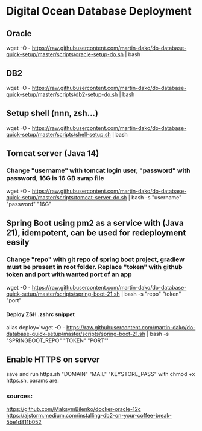 # Digital Ocean Database Deployment


## Oracle
wget -O - https://raw.githubusercontent.com/martin-dako/do-database-quick-setup/master/scripts/oracle-setup-do.sh | bash



## DB2
wget -O - https://raw.githubusercontent.com/martin-dako/do-database-quick-setup/master/scripts/db2-setup-do.sh | bash

## Setup shell (nnn, zsh...)
wget -O - https://raw.githubusercontent.com/martin-dako/do-database-quick-setup/master/scripts/shell-setup.sh | bash


## Tomcat server (Java 14)
### Change "username" with tomcat login user, "password" with password, 16G is 16 GB swap file 
wget -O - https://raw.githubusercontent.com/martin-dako/do-database-quick-setup/master/scripts/tomcat-server-do.sh | bash -s "username" "password" "16G"

## Spring Boot using pm2 as a service with (Java 21), idempotent, can be used for redeployment easily

### Change "repo" with git repo of spring boot project, gradlew must be present in root folder. Replace "token" with github token and port with wanted port of an app
wget -O - https://raw.githubusercontent.com/martin-dako/do-database-quick-setup/master/scripts/spring-boot-21.sh | bash -s "repo" "token" "port"

#### Deploy ZSH .zshrc snippet
alias deploy='wget -O - https://raw.githubusercontent.com/martin-dako/do-database-quick-setup/master/scripts/spring-boot-21.sh | bash -s "SPRINGBOOT_REPO" "TOKEN" "PORT"'

## Enable HTTPS on server
save and run https.sh "DOMAIN" "MAIL" "KEYSTORE_PASS" with chmod +x https.sh, params are: 


### sources:
https://github.com/MaksymBilenko/docker-oracle-12c
https://ajstorm.medium.com/installing-db2-on-your-coffee-break-5be1d811b052
